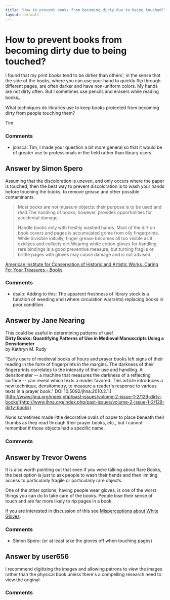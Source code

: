 ```yaml
---
title: "How to prevent books from becoming dirty due to being touched?"
layout: default
---
```

How to prevent books from becoming dirty due to being touched?
=====================
I found that my print books tend to be dirtier than others', in the
sense that the side of the books, where you can use your hand to quickly
flip through different pages, are often darker and have non-uniform
colors. My hands are not dirty often. But I sometimes use pencils and
erasers while reading books。

What techniques do libraries use to keep books protected from becoming
dirty from people touching them?

Tim

### Comments ###
* jonsca: Tim, I made your question a bit more general so that it would be of
greater use to professionals in the field rather than library users.


Answer by Simon Spero
----------------
Assuming that the discoloration is uneven, and only occurs where the
paper is touched, then the best way to prevent discoloration is to wash
your hands before touching the books, to remove grease and other
possible contaminants.

> Most books are not museum objects: their purpose is to be used and
> read.The handling of books, however, provides opportunities for
> accidental damage.
>
> Handle books only with freshly washed hands. Most of the dirt on book
> covers and pages is accumulated grime from oily fingerprints. While
> invisible initially, finger grease becomes all too visible as it
> oxidizes and collects dirt.Wearing white cotton gloves for handling
> rare bindings is a good preventive measure, but turning fragile or
> brittle pages with gloves may cause damage and is not advised.

[American Institute for Conservation of Historic and Artistic Works,
Caring For Your Treasures -
Books](http://www.conservation-us.org/index.cfm?fuseaction=page.viewPage&PageID=626&E%3a%5CColdFusion9%5Cverity%5CData%5Cdummy.txt)

### Comments ###
* dsalo: Adding to this: The apparent freshness of library stock is a function of
weeding and (where circulation warrants) replacing books in poor
condition.

Answer by Jane Nearing
----------------
This could be useful in determining patterns of use!\
 **Dirty Books: Quantifying Patterns of Use in Medieval Manuscripts
Using a Densitometer**\
 by Kathryn M. Rudy

"Early users of medieval books of hours and prayer books left signs of
their reading in the form of fingerprints in the margins. The darkness
of their fingerprints correlates to the intensity of their use and
handling. A densitometer -- a machine that measures the darkness of a
reflecting surface -- can reveal which texts a reader favored. This
article introduces a new technique, densitometry, to measure a reader's
response to various texts in a prayer book." DOI 10.5092/jhna.2010.2.1.1
[http://www.jhna.org/index.php/past-issues/volume-2-issue-1-2/129-dirty-books](http://www.jhna.org/index.php/past-issues/volume-2-issue-1-2/129-dirty-books)

Nuns sometimes made little decorative ovals of paper to place beneath
their thumbs as they read through their prayer books, etc., but I cannot
remember if those objects had a specific name.

### Comments ###

Answer by Trevor Owens
----------------
It is also worth pointing out that even if you were talking about Rare
Books, the best option is just to ask people to wash their hands and
then limiting access to particularly fragile or particularly rare
objects.

One of the other options, having people wear gloves, is one of the worst
things you can do to take care of the books. People lose their sense of
touch and are far more likely to rip pages in a book.

If you are interested in discussion of this see [Misperceptions about
White Gloves](http://archive.ifla.org/VI/4/news/ipnn37.pdf).

### Comments ###
* Simon Spero: (or at least take the gloves off when touching pages)

Answer by user656
----------------
I recommend digitizing the images and allowing patrons to view the
images rather than the physical book unless there's a compelling
research need to view the original

### Comments ###

